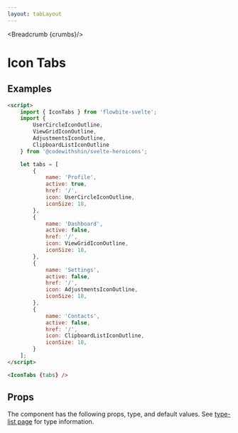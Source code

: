 ```yaml
---
layout: tabLayout
---
```


<script>
	import { IconTabs, Table, TableDefaultRow, Breadcrumb } from '$lib/index';
	import {
		UserCircleIconOutline,
		ViewGridIconOutline,
		AdjustmentsIconOutline,
		ClipboardListIconOutline
	} from '@codewithshin/svelte-heroicons';
	import componentProps from '../props/IconTabs.json'
  // Props table
  export let items = componentProps.props
	let propHeader = ['Name', 'Type', 'Default']
	// console.log(items)
	let divClass='w-full relative overflow-x-auto shadow-md sm:rounded-lg'

	let tabs = [
		{
			name: 'Profile',
			active: true,
			href: '/',
			icon: UserCircleIconOutline,
			iconSize: 18,
		},
		{
			name: 'Dashboard',
			active: false,
			href: '/',
			icon: ViewGridIconOutline,
			iconSize: 18,
		},
		{
			name: 'Settings',
			active: false,
			href: '/',
			icon: AdjustmentsIconOutline,
			iconSize: 18,
		},
		{
			name: 'Contacts',
			active: false,
			href: '/',
			icon: ClipboardListIconOutline,
			iconSize: 18,
		}
	];

  let crumbs = [
    {
      label:'Home',
      href:'/'
    },
    {
      label:'Tabs',
      href:'/tabs/'
    },
    {
      label:'Icon tabs',
      href:'/tabs/icon-tabs'
    },
  ]
</script>

<Breadcrumb {crumbs}/>


<h1 class="text-3xl w-full dark:text-white py-8">Icon Tabs</h1>

<h2 class="text-2xl mt-8 dark:text-white py-4">Examples</h2>

<div
	class="container flex flex-wrap justify-center rounded-xl mx-auto bg-gradient-to-r bg-white dark:bg-gray-900 border border-gray-200 dark:border-gray-700 p-2 sm:p-6"
>
	<IconTabs {tabs} />
</div>

```html
<script>
	import { IconTabs } from 'flowbite-svelte';
	import {
		UserCircleIconOutline,
		ViewGridIconOutline,
		AdjustmentsIconOutline,
		ClipboardListIconOutline
	} from '@codewithshin/svelte-heroicons';

	let tabs = [
		{
			name: 'Profile',
			active: true,
			href: '/',
			icon: UserCircleIconOutline,
			iconSize: 18,
		},
		{
			name: 'Dashboard',
			active: false,
			href: '/',
			icon: ViewGridIconOutline,
			iconSize: 18,
		},
		{
			name: 'Settings',
			active: false,
			href: '/',
			icon: AdjustmentsIconOutline,
			iconSize: 18,
		},
		{
			name: 'Contacts',
			active: false,
			href: '/',
			icon: ClipboardListIconOutline,
			iconSize: 18,
		}
	];
</script>

<IconTabs {tabs} />
```

<h2 class="text-2xl w-full dark:text-white py-4">Props</h2>

<p>The component has the following props, type, and default values. See <a href="/type-list" class="text-blue-600 hover:underline dark:text-blue-500">type-list page</a> for type information.</p>

<Table header={propHeader} {divClass} >
  <TableDefaultRow {items} rowState='hover' />
</Table>